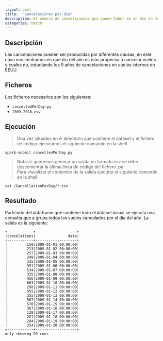 ```yaml
---
layout: post
title:  "Cancelaciones por día"
description: El número de cancelaciones que puede haber en un día en todo el tráfico interno de EEUU
categories: batch
---
```





## Descripción

Las cancelaciones pueden ser producidas por diferentes causas, en este caso nos centramos en que día del año es más propenso a cancelar vuelos y cuales no, estudiando los 9 años de cancelaciones en vuelos internos en EEUU.
  

## Ficheros

Los ficheros necesarios son los siguientes:
* `cancelledPerDay.py`
* `2009-2018.csv`


## Ejecución
>Una vez situados en el directorio que contiene el dataset y el fichero de código ejecutamos el siguiente comando en la shell

    spark-submit cancelledPerDay.py

>Nota: si queremos generar un salida en formato csv se debe descomentar la última linea de código del fichero .py  
Para visualizar el contenido de la salida ejecutar el siguiente comando en la shell

    cat /CancellationPerDay/*.csv

## Resultado

Partiendo del dataframe que contiene todo el dataset inicial se ejecuta una consulta que a grupa todos los vuelos cancelados por el dia del año. La salida es la siguiente: 

    +------------+-------------------+
    |cancelations|               date|
    +------------+-------------------+
    |         158|2009-01-01 00:00:00|
    |         213|2009-01-02 00:00:00|
    |         257|2009-01-03 00:00:00|
    |         249|2009-01-04 00:00:00|
    |         315|2009-01-05 00:00:00|
    |         391|2009-01-06 00:00:00|
    |         534|2009-01-07 00:00:00|
    |         335|2009-01-08 00:00:00|
    |         456|2009-01-09 00:00:00|
    |         663|2009-01-10 00:00:00|
    |         298|2009-01-11 00:00:00|
    |         555|2009-01-12 00:00:00|
    |         355|2009-01-13 00:00:00|
    |         567|2009-01-14 00:00:00|
    |         570|2009-01-15 00:00:00|
    |         367|2009-01-16 00:00:00|
    |         128|2009-01-17 00:00:00|
    |         281|2009-01-18 00:00:00|
    |         244|2009-01-19 00:00:00|
    |         254|2009-01-20 00:00:00|
    +------------+-------------------+
    only showing 20 rows